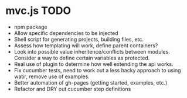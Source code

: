 # mvc.js TODO

+ npm package
+ Allow specific dependencies to be injected
+ Shell script for generating projects, building files, etc.
+ Assess how templating will work, define parent containers?
+ Look into possible value inheritence/conflicts between modules. Consider a way to define certain variables as protected.
+ Real use of plugin to determine how well extending the api works.
+ Fix cucumber tests, need to work out a less hacky approach to using watir, remove use of examples.
+ Better automation of gh-pages (getting started, examples, etc.)
+ Refactor and DRY out cucumber step definitions
